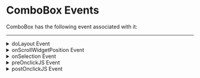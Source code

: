                                

ComboBox Events
===============

ComboBox has the following event associated with it:

* * *


<details close markdown="block"><summary>doLayout Event</summary>

* * *

This event is invoked for every widget when the widget position and dimensions are computed or calculated. This event is invoked for all the widgets placed inside flex containers. This event is invoked in the order in which the widgets are added to the widget hierarchy and expect the frame property of the widget is calculated and available for use within this event.

This event is used to set the layout properties of child widgets in the relation to self and peer widgets whose layout is not yet performed.

### Syntax

```

doLayout()
```

### Read/Write

Read + Write

### Remarks

The number of times this event invoked may vary per platform. It is not recommended to write business logic assuming that this function is invoked only once when there is a change in positional or dimensional properties. This event will not trigger when transformations are applied though widget is moved or scaled or rotated from its original location.

### Example

```

//Sample code to set doLayout event callback to a button widget.
/*This code changes the top property of button2 and makes it appear below button1.*/
myForm.button1.doLayout=doLayoutButton1;

function doLayoutButton1(){

    myForm.button2.top = myForm.button1.frame.height;
}
```

### Platform Availability

* iOS
* Android
* Windows
* SPA

* * *

</details>
<details close markdown="block"><summary>onScrollWidgetPosition Event</summary>

* * *

This event callback is invoked by the platform when the widget location position gets changed on scrolling. The onScrollWidgetPosition event returns the positional coordinates of the widget's location with respect to the screen (screenX and screenY) and the parent container (frameX and frameY). This event is invoked asynchronously, and is not available for FlexForm widget.

### Syntax

```

onScrollWidgetPostion()
```

### Read/Write

Read + Write

### Example

```

var LabelWdg = new voltmx.ui.Label(basicConf, layoutConf, pspConf);
form.add(LabelWdg);
LabelWdg.onScrollWidgetPosition = onScrollWidgetPositionCallBack;

function onScrollWidgetPositionCallBack(wdg, screenX, screenY, frameX, frameY) { //wdg : Widget that is registered for onScrollWidgetPosition.
    /*screenX : Position of widget with respect to 
the screen's X - coordinates (after downsizing the navigation bar and status bar).*/
    /*screenY : Position of widget with respect to the screen's Y - 
coordinates (after downsizing the navigation bar and status bar).*/
    //frameX : Position of widget with respect to parent container's X- coordinates.
    //frameY : Position of widget with respect to parent container's Y- coordinates.
}
```

### Platform Availability

* Not Accessible from IDE
* Android, iOS, SPA, and Windows

* * *

</details>
<details close markdown="block"><summary>onSelection Event</summary>

* * *

This event is triggered when you select or unselect any item in ComboBox.

### Syntax

```

onSelection()
```

### Read/Write

Read + Write

### Example

```
//Sample code to set onSelection event callback for ComboBox widget.

frmComboBox.myComboBox.onSelection=onSelCallBck;

function onSelCallBck(combobox){

   //Write your code here.
}
```

### Availability

* Available on all platforms

* * *

</details>
<details close markdown="block"><summary>preOnclickJS Event</summary>

* * *

This event allows the developer to execute custom javascript function before the _onSelection_ callback of the ComboBox is invoked. This is applicable only for Mobile Web channel. The function must exist in a javascript file under project>module>js folder.

### Syntax

```

preOnclickJS()
```

### Read/Write

Read + Write

### Remarks

In for the events preOnclickJS and postOnclickJS you cannot access application model or APIs, as these functions are executed in browser whereas the remaining JavaScript modules are executed in server. For these events you can access browser objects ]( window, document etc..) to change UI or perform some validation before server event. If the event preOnclickJS returns true, only then the request is sent to server for subsequent action. You have to specify the modules to be loaded in browser using import JavaScript tab, only then these files get included in.md script tag otherwise you will not be able to access the objects defined in those modules.

> **_Note:_** This event should return true, to continue with execution of onSelection and postOnclickJS events.

### Example

```
//Sample code to set preOnclickJS event callback for ComboBox widget.

frmComboBox.myComboBox.preOnclickJS=preOnclickJSCallBck;

function preOnclickJSCallBck(chkBox){
      
   //Write your code here.
}
```

### Platform Availability

* Available in the IDE
* Available on Server side Mobile Web (BJS and Advanced) platform only

* * *

</details>
<details close markdown="block"><summary>postOnclickJS Event</summary>

* * *

This event allows the developer to execute custom javascript function after the _onSelection_ callback of the ComboBox is invoked. This is applicable only for Mobile Web channel.The function must exist in a javascript file under project>module>js folder.

### Syntax

```

postOnclickJS()
```

### Read/Write

Read + Write

### Remarks

In for the events preOnclickJS and postOnclickJS you cannot access application model or APIs, as these functions are executed in browser whereas the remaining JavaScript modules are executed in server. For these events you can access browser objects ( window, document etc..) to change UI or perform some validation before server event. If the event preOnclickJS returns true, only then the request is sent to server for subsequent action.  
  
You have to specify the modules to be loaded in browser using import JavaScript tab, only then these files get included in.html script tag otherwise you will not be able to access the objects defined in those modules.

### Example

```

//Sample code to set postOnclickJS event callback for ComboBox widget.

frmComboBox.myComboBox.postOnclickJS=postOnclickJSCallBck;

function postOnclickJSCallBck(chkBox){

   //Write your code here.
}
```

### Platform Availability

* Available in the IDE
* Available on Server side Mobile Web (Advanced) platform only

* * *

</details>